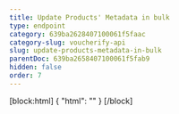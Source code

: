 ```yaml
---
title: Update Products' Metadata in bulk
type: endpoint
category: 639ba2628407100061f5faac
category-slug: voucherify-api
slug: update-products-metadata-in-bulk
parentDoc: 639ba2658407100061f5fab9
hidden: false
order: 7
---
```

[block:html]
{
  "html": "<style>\n[title=\"Toggle library\"] { \n  display: none; }\n.LanguagePicker-divider { \n  display: none; }\n.Playground-section3VTXuaYZivJK > .APISectionHeader3LN_-QIR0m7x {\n  display: none; }\n.LanguagePicker-languages1qVVo_v6AlP9 {\n  display: none; }\n</style>"
}
[/block]